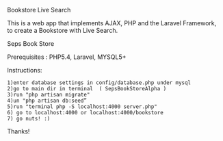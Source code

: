 Bookstore Live Search 

This is a web app that implements AJAX, PHP and the Laravel Framework, to create a Bookstore with Live Search.

Seps Book Store 

Prerequisites : PHP5.4, Laravel, MYSQL5+

Instructions:

	1)enter database settings in config/database.php under mysql 
	2)go to main dir in terminal  ( SepsBookStoreAlpha )
	3)run "php artisan migrate"
	4)un "php artisan db:seed”
	5)run "terminal php -S localhost:4000 server.php"
	6) go to localhost:4000 or localhost:4000/bookstore
	7) go nuts! :)

Thanks!
